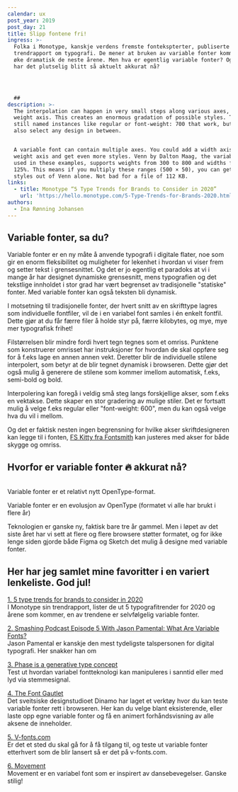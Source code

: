 ```yaml
---
calendar: ux
post_year: 2019
post_day: 21
title: Slipp fontene fri!
ingress: >-
  Folka i Monotype, kanskje verdens fremste fontekspterter, publiserte nylig en
  trendrapport om typografi. De mener at bruken av variable fonter kommer til å
  øke dramatisk de neste årene. Men hva er egentlig variable fonter? Og hvorfor
  har det plutselig blitt så aktuelt akkurat nå?




  ##
description: >-
  The interpolation can happen in very small steps along various axes, like on a
  weight axis. This creates an enormous gradation of possible styles. There are
  still named instances like regular or font-weight: 700 that work, but you can
  also select any design in between.


  A variable font can contain multiple axes. You could add a width axis to your
  weight axis and get even more styles. Venn by Dalton Maag, the variable font
  used in these examples, supports weights from 300 to 800 and widths from 75 to
  125%. This means if you multiply these ranges (500 × 50), you can get 25,000
  styles out of Venn alone. Not bad for a file of 112 KB.
links:
  - title: Monotype “5 Type Trends for Brands to Consider in 2020”
    url: 'https://hello.monotype.com/5-Type-Trends-for-Brands-2020.html'
authors:
  - Ina Rønning Johansen
---
```

## Variable fonter, sa du?

Variable fonter er en ny måte å anvende typografi i digitale flater, noe som gir en enorm fleksibilitet og muligheter for lekenhet i hvordan vi viser frem og setter tekst i grensesnittet. Og det er jo egentlig et paradoks at vi i mange år har designet dynamiske grensesnitt, mens typografien og det tekstlige innholdet i stor grad har vært begrenset av tradisjonelle "statiske" fonter. Med variable fonter kan også teksten bli dynamisk.

I motsetning til tradisjonelle fonter, der hvert snitt av en skrifttype lagres som individuelle fontfiler, vil de i en variabel font samles i én enkelt fontfil. Dette gjør at du får færre filer å holde styr på, færre kilobytes, og mye, mye mer typografisk frihet!

Filstørrelsen blir mindre fordi hvert tegn tegnes som et omriss. Punktene som konstruerer omrisset har instruksjoner for hvordan de skal oppføre seg for å f.eks lage en annen annen vekt. Deretter blir de individuelle stilene interpolert, som betyr at de blir tegnet dynamisk i browseren. Dette gjør det også mulig å generere de stilene som kommer imellom automatisk, f.eks, semi-bold og bold.

Interpolering kan foregå i veldig små steg langs forskjellige akser, som f.eks en vektakse. Dette skaper en stor gradering av mulige stiler. Det er fortsatt mulig å velge f.eks regular eller "font-weight: 600", men du kan også velge hva du vil i mellom. 

Og det er faktisk nesten ingen begrensning for hvilke akser skriftdesigneren kan legge til i fonten,  [FS Kitty fra Fontsmith](https://www.variable-fonts.com/fonts/fs-kitty) kan justeres med akser for både skygge og omriss.





## Hvorfor er variable fonter 🔥 akkurat nå?

\
Variable fonter er et relativt nytt OpenType-format.

Variable fonter er en evolusjon av OpenType (formatet vi alle har brukt i flere år) 

Teknologien er ganske ny, faktisk bare tre år gammel. Men i løpet av det siste året har vi sett at flere og flere browsere støtter formatet, og for ikke lenge siden gjorde både Figma og Sketch det mulig å designe med variable fonter.



## Her har jeg samlet mine favoritter i en variert lenkeliste. God jul! 

[1. 5 type trends for brands to consider in 2020](https://hello.monotype.com/5-Type-Trends-for-Brands-2020.html)\
I Monotype sin trendrapport, lister de ut 5 typografitrender for 2020 og årene som kommer, en av trendene er selvfølgelig variable fonter.

[2. Smashing Podcast Episode 5 With Jason Pamental: What Are Variable Fonts?](https://share.transistor.fm/s/a800792e)\
Jason Pamental er kanskje den mest tydeligste talspersonen for digital typografi. Her snakker han om 

[3. Phase is a generative type concept](https://www.eliashanzer.com/phase/)\
Test ut hvordan variabel fontteknologi kan manipuleres i sanntid eller med lyd via stemmesignal.

[4. The Font Gautlet](https://dinamodarkroom.com/gauntlet/)\
Det sveitsiske designstudioet Dinamo har laget et verktøy hvor du kan teste variable fonter rett i browseren. Her kan du velge blant eksisterende, eller laste opp egne variable fonter og få en animert forhåndsvisning av alle aksene de inneholder.

[5. V-fonts.com](https://v-fonts.com/)\
Er det et sted du skal gå for å få tilgang til, og teste ut variable fonter etterhvert som de blir lansert så er det på v-fonts.com.

[6. Movement](http://www.nmtype.com/movement/)\
Movement er en variabel font som er inspirert av dansebevegelser. Ganske stilig!
